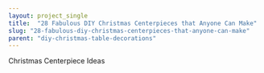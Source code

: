 ```yaml
---
layout: project_single
title:  "28 Fabulous DIY Christmas Centerpieces that Anyone Can Make"
slug: "28-fabulous-diy-christmas-centerpieces-that-anyone-can-make"
parent: "diy-christmas-table-decorations"
---
```

Christmas Centerpiece Ideas
